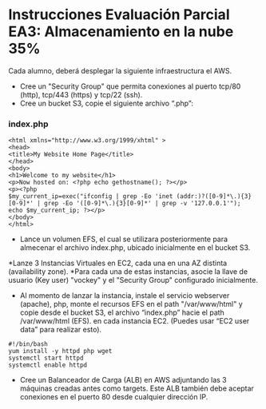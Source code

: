 # Instrucciones Evaluación Parcial EA3: Almacenamiento en la nube 35%


Cada alumno, deberá desplegar la siguiente infraestructura el AWS.



* Cree un "Security Group" que permita conexiones al puerto tcp/80 (http), tcp/443 (https) y tcp/22 (ssh).
* Cree un bucket S3, copie el siguiente archivo “.php”:


### index.php
```
<html xmlns="http://www.w3.org/1999/xhtml" >
<head>
<title>My Website Home Page</title>
</head>
<body>
<h1>Welcome to my website</h1>
<p>Now hosted on: <?php echo gethostname(); ?></p>
<p><?php
$my_current_ip=exec("ifconfig | grep -Eo 'inet (addr:)?([0-9]*\.){3}[0-9]*' | grep -Eo '([0-9]*\.){3}[0-9]*' | grep -v '127.0.0.1'");
echo $my_current_ip; ?></p>
</body>
</html>
```


* Lance un volumen EFS, el cual se utilizara posteriormente para almecenar el archivo index.php, ubicado inicialmente en el bucket S3.


*Lanze 3 Instancias Virtuales en EC2, cada una en una AZ distinta (availability zone). 
*Para cada una de estas instancias, asocie la llave de usuario (Key user) "vockey" y el "Security Group" configurado inicialmente.


* Al momento de lanzar la instancia, instale el servicio webserver (apache), php, monte el recursos EFS en el path "/var/www/html" y copie desde el bucket S3, el archivo “index.php” hacie el path /var/www/html (EFS). en cada instancia EC2. (Puedes usar “EC2 user data” para realizar esto).

```
#!/bin/bash
yum install -y httpd php wget
systemctl start httpd
systemctl enable httpd

```


* Cree un Balanceador de Carga (ALB) en AWS adjuntando las 3 máquinas creadas antes como targets. Este ALB también debe aceptar conexiones en el puerto 80 desde cualquier dirección IP.
